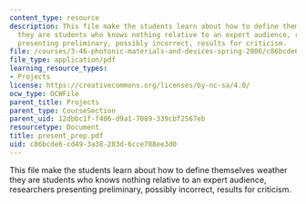 ```yaml
---
content_type: resource
description: This file make the students learn about how to define themselves weather
  they are students who knows nothing relative to an expert audience, researchers
  presenting preliminary, possibly incorrect, results for criticism.
file: /courses/3-46-photonic-materials-and-devices-spring-2006/c86bcde6cd493a38283d6cce788ee3d0_present_prep.pdf
file_type: application/pdf
learning_resource_types:
- Projects
license: https://creativecommons.org/licenses/by-nc-sa/4.0/
ocw_type: OCWFile
parent_title: Projects
parent_type: CourseSection
parent_uid: 12dbbc1f-f406-d9a1-7089-339cbf2567eb
resourcetype: Document
title: present_prep.pdf
uid: c86bcde6-cd49-3a38-283d-6cce788ee3d0
---
```

This file make the students learn about how to define themselves weather they are students who knows nothing relative to an expert audience, researchers presenting preliminary, possibly incorrect, results for criticism.